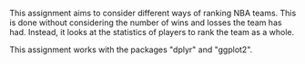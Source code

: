 This assignment aims to consider different ways of ranking NBA teams. This is done without considering the number of wins and losses the team has had. Instead, it looks at the statistics of players to rank the team as a whole. 

This assignment works with the packages "dplyr" and "ggplot2".